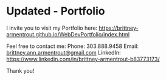 # Updated - Portfolio

I invite you to visit my Portfolio here: https://brittney-armentrout.github.io/WebDevPortfolio/index.html

Feel free to contact me: 
Phone: 303.888.9458
Email: brittney.ann.armentrout@gmail.com
LinkedIn: https://www.linkedin.com/in/brittney-armentrout-b83773173/

Thank you!
